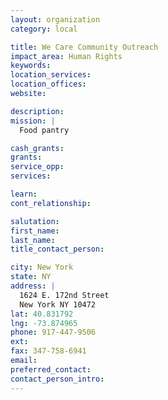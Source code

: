 ```yaml
---
layout: organization
category: local

title: We Care Community Outreach
impact_area: Human Rights
keywords: 
location_services: 
location_offices: 
website: 

description: 
mission: |
  Food pantry

cash_grants: 
grants: 
service_opp: 
services: 

learn: 
cont_relationship: 

salutation: 
first_name: 
last_name: 
title_contact_person: 

city: New York
state: NY
address: |
  1624 E. 172nd Street  
  New York NY 10472
lat: 40.831792
lng: -73.874965
phone: 917-447-9506
ext: 
fax: 347-758-6941
email: 
preferred_contact: 
contact_person_intro: 
---
```

